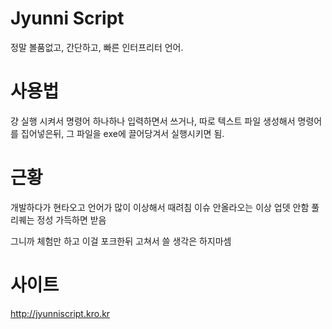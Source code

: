 # Jyunni Script
정말 볼품없고, 간단하고, 빠른 인터프리터 언어.

# 사용법
걍 실행 시켜서 명령어 하나하나 입력하면서 쓰거나,
따로 텍스트 파일 생성해서 명령어를 집어넣은뒤,
그 파일을 exe에 끌어당겨서 실행시키면 됨.

# 근황
개발하다가 현타오고 언어가 많이 이상해서 때려침
이슈 안올라오는 이상 업뎃 안함
풀리퀘는 정성 가득하면 받음

그니까 체험만 하고 이걸 포크한뒤 고쳐서 쓸 생각은 하지마셈

# 사이트
http://jyunniscript.kro.kr
